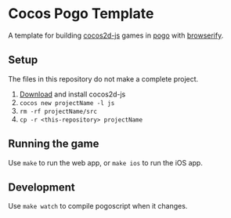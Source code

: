 # Cocos Pogo Template

A template for building [cocos2d-js](https://github.com/cocos2d/cocos2d-js)
games in [pogo](https://github.com/featurist/pogoscript) with
[browserify](https://github.com/substack/browserify).

## Setup

The files in this repository do not make a complete project.

1. [Download](http://www.cocos2d-x.org/download) and install cocos2d-js
2. `cocos new projectName -l js`
3. `rm -rf projectName/src`
4. `cp -r <this-repository> projectName`

## Running the game

Use `make` to run the web app, or `make ios` to run the iOS app.

## Development

Use `make watch` to compile pogoscript when it changes.
